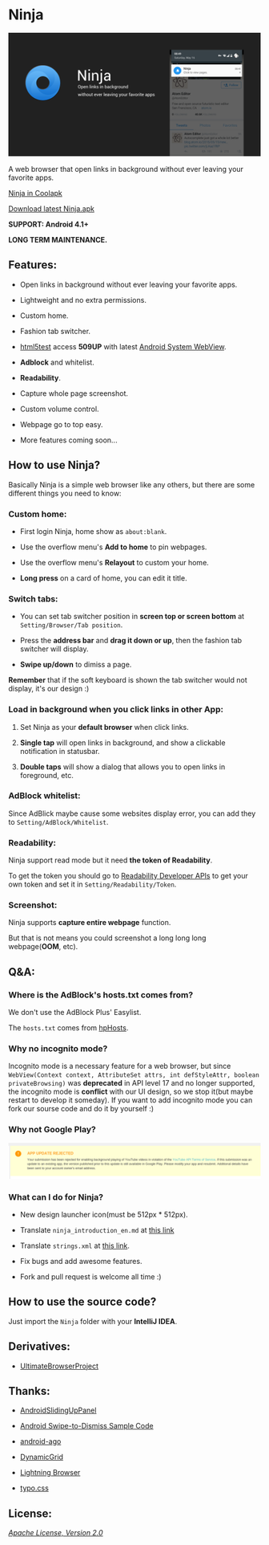 Ninja
===

![background.png](/Art/screenshot/en/background.png "background.png")

A web browser that open links in background without ever leaving your favorite apps.

[Ninja in Coolapk](http://coolapk.com/apk/io.github.mthli.Ninja "Ninja in Cookapk")

[Download latest Ninja.apk](https://github.com/mthli/Ninja/releases/download/v1.3.0/Ninja.1.3.0.apk "Ninja.1.3.0.apk")

__SUPPORT: Android 4.1+__

__LONG TERM MAINTENANCE.__

## Features:

 - Open links in background without ever leaving your favorite apps.

 - Lightweight and no extra permissions.

 - Custom home.

 - Fashion tab switcher.

 - [html5test](html5test.com "html5test.com") access __509UP__ with latest [Android System WebView](https://play.google.com/store/apps/details?id=com.google.android.webview "Android System WebView").

 - __Adblock__ and whitelist.

 - __Readability__.

 - Capture whole page screenshot.

 - Custom volume control.

 - Webpage go to top easy.

 - More features coming soon...

## How to use Ninja?

Basically Ninja is a simple web browser like any others, but there are some different things you need to know:

### Custom home:

 - First login Ninja, home show as `about:blank`.

 - Use the overflow menu's __Add to home__ to pin webpages.

 - Use the overflow menu's __Relayout__ to custom your home.

 - __Long press__ on a card of home, you can edit it title.

### Switch tabs:

 - You can set tab switcher position in __screen top or screen bottom__ at `Setting/Browser/Tab position`.

 - Press the __address bar__ and __drag it down or up__, then the fashion tab switcher will display.

 - __Swipe up/down__ to dimiss a page.

__Remember__ that if the soft keyboard is shown the tab switcher would not display, it's our design :)

### Load in background when you click links in other App:

 1. Set Ninja as your __default browser__ when click links.

 2. __Single tap__ will open links in background, and show a clickable notification in statusbar.

 3. __Double taps__ will show a dialog that allows you to open links in foreground, etc.

### AdBlock whitelist:

Since AdBlick maybe cause some websites display error, you can add they to `Setting/AdBlock/Whitelist`.

### Readability:

Ninja support read mode but it need __the token of Readability__.

To get the token you should go to [Readability Developer APIs](https://www.readability.com/developers/api "Readability Developer APIs") to get your own token and set it in `Setting/Readability/Token`.

### Screenshot:

Ninja supports __capture entire webpage__ function.

But that is not means you could screenshot a long long long webpage(__OOM__, etc).

## Q&A:

### Where is the AdBlock's hosts.txt comes from?

We don't use the AdBlock Plus' Easylist.

The `hosts.txt` comes from [hpHosts](http://hosts-file.net/ad_servers.txt "hpHosts").

### Why no incognito mode?

Incognito mode is a necessary feature for a web browser, but since `WebView(Context context, AttributeSet attrs, int defStyleAttr, boolean privateBrowsing)` was __deprecated__ in API level 17 and no longer supported, the incognito mode is __conflict__ with our UI design, so we stop it(but maybe restart to develop it someday). If you want to add incognito mode you can fork our sourse code and do it by yourself :)

### Why not Google Play?

![reject.png](/Art/info/en/reject.png "reject.png")

### What can I do for Ninja?

 - New design launcher icon(must be 512px * 512px).

 - Translate `ninja_introduction_en.md` at [this link](https://github.com/mthli/Ninja/blob/master/Ninja/assets/ninja_introduction_en.md "ninja_introduction_en.md")

 - Translate `strings.xml` at [this link](https://github.com/mthli/Ninja/blob/master/Ninja/res/values/strings.xml "strings.xml").

 - Fix bugs and add awesome features.

 - Fork and pull request is welcome all time :)

## How to use the source code?

Just import the `Ninja` folder with your __IntelliJ IDEA__.

## Derivatives:

 - [UltimateBrowserProject](https://github.com/balzathor/UltimateBrowserProject "UltimateBrowserProject")

## Thanks:

 - [AndroidSlidingUpPanel](https://github.com/umano/AndroidSlidingUpPanel "AndroidSlidingUpPanel")

 - [Android Swipe-to-Dismiss Sample Code](https://github.com/romannurik/Android-SwipeToDismiss "Android Swipe-to-Dismiss Sample Code")

 - [android-ago](https://github.com/curioustechizen/android-ago "android-ago")

 - [DynamicGrid](https://github.com/askerov/DynamicGrid "DynamicGrid")

 - [Lightning Browser](https://github.com/anthonycr/Lightning-Browser "Lightning-Browser")

 - [typo.css](https://github.com/sofish/typo.css "typo.css")

## License:

_[Apache License, Version 2.0](https://github.com/mthli/Ninja/blob/master/LICENSE "Apache License, Version 2.0")_
